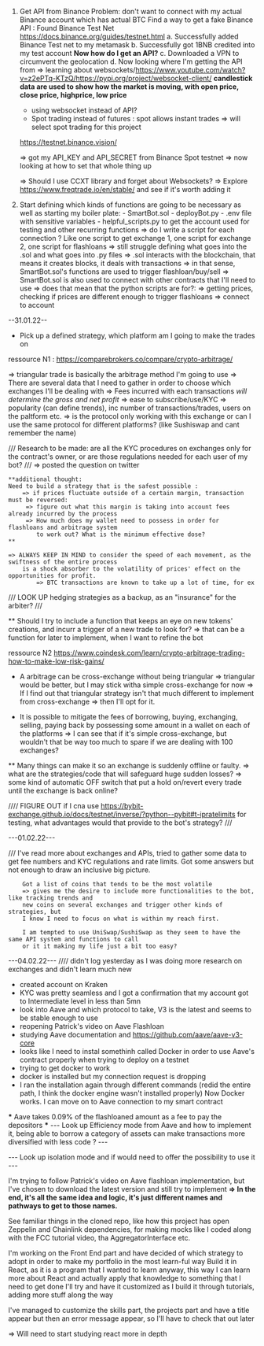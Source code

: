 1. Get API from Binance
   Problem: don't want to connect with my actual Binance account which has actual BTC
   Find a way to get a fake Binance API : Found Binance Test Net
   https://docs.binance.org/guides/testnet.html
   a. Successfully added Binance Test net to my metamask
   b. Successfully got 1BNB credited into my test account
   **Now how do I get an API?**
   c. Downloaded a VPN to circumvent the geolocation
   d. Now looking where I'm getting the API from
   => learning about websockets/https://www.youtube.com/watch?v=z2ePTq-KTzQ/https://pypi.org/project/websocket-client/
   **candlestick data are used to show how the market is moving, with open price, close price, highprice, low price**

   - using websocket instead of API?
   - Spot trading instead of futures : spot allows instant trades => will select spot trading for this project

   https://testnet.binance.vision/

   => got my API_KEY and API_SECRET from Binance Spot testnet
   => now looking at how to set that whole thing up

   => Should I use CCXT library and forget about Websockets?
   => Explore https://www.freqtrade.io/en/stable/ and see if it's worth adding it

2. Start defining which kinds of functions are going to be necessary
   as well as starting my boiler plate: - SmartBot.sol - deployBot.py - .env file with sensitive variables - helpful_scripts.py to get the account used for testing and other recurring functions
   => do I write a script for each connection ? Like one script to get exchange 1, one script for exchange 2, one script for flashloans
   => still struggle defining what goes into the .sol and what goes into .py files
   => .sol interacts with the blockchain, that means it creates blocks, it deals with transactions
   => in that sense, SmartBot.sol's functions are used to trigger flashloan/buy/sell
   => SmartBot.sol is also used to connect with other contracts that I'll need to use
   => does that mean that the python scripts are for?:
   => getting prices, checking if prices are different enough to trigger flashloans
   => connect to account

--31.01.22--

- Pick up a defined strategy, which platform am I going to make the trades on

ressource N1 : https://comparebrokers.co/compare/crypto-arbitrage/

=> triangular trade is basically the arbitrage method I'm going to use
=> There are several data that I need to gather in order to choose which exchanges I'll be dealing with
=> Fees incurred with each transactions _will determine the gross and net profit_
=> ease to subscribe/use/KYC
=> popularity (can define trends), inc number of transactions/trades, users on the paltform etc.
=> is the protocol only working with this exchange or can I use the same protocol for different platforms? (like Sushiswap and cant remember the name)

/// Research to be made: are all the KYC procedures on exchanges only for the contract's owner, or
are those regulations needed for each user of my bot? ///
=> posted the question on twitter

    **additional thought:
    Need to build a strategy that is the safest possible :
        => if prices fluctuate outside of a certain margin, transaction must be reversed:
         => figure out what this margin is taking into account fees already incurred by the process
         => How much does my wallet need to possess in order for flashloans and arbitrage system
            to work out? What is the minimum effective dose?
    **

    => ALWAYS KEEP IN MIND to consider the speed of each movement, as the swiftness of the entire process
        is a shock absorber to the volatility of prices' effect on the opportunities for profit.
            => BTC transactions are known to take up a lot of time, for ex

/// LOOK UP hedging strategies as a backup, as an "insurance" for the arbiter? ///

\*\* Should I try to include a function that keeps an eye on new tokens' creations, and incurr a trigger
of a new trade to look for? => that can be a function for later to implement, when I want to refine the bot

ressource N2 https://www.coindesk.com/learn/crypto-arbitrage-trading-how-to-make-low-risk-gains/

- A arbitrage can be cross-exchange without being triangular
  => triangular would be better, but I may stick witha simple cross-exchange for now
  => If I find out that triangular strategy isn't that much different to implement from cross-exchange
  => then I'll opt for it.

- It is possible to mitigate the fees of borrowing, buying, exchanging, selling, paying back by
  possessing some amount in a wallet on each of the platforms
  => I can see that if it's simple cross-exchange, but wouldn't that be way too much to spare
  if we are dealing with 100 exchanges?

\*\* Many things can make it so an exchange is suddenly offline or faulty.
=> what are the strategies/code that will safeguard huge sudden losses?
=> some kind of automatic OFF switch that put a hold on/revert every trade until the exchange is back online?

//// FIGURE OUT if I cna use https://bybit-exchange.github.io/docs/testnet/inverse/?python--pybit#t-ipratelimits
for testing, what advantages would that provide to the bot's strategy? ///

---01.02.22---

/// I've read more about exchanges and APIs, tried to gather some data to get fee numbers and
KYC regulations and rate limits.
Got some answers but not enough to draw an inclusive big picture.

        Got a list of coins that tends to be the most volatile
        => gives me the desire to include more functionalities to the bot, like tracking trends and
        new coins on several exchanges and trigger other kinds of strategies, but
        I know I need to focus on what is within my reach first.

        I am tempted to use UniSwap/SushiSwap as they seem to have the same API system and functions to call
        or it it making my life just a bit too easy?

---04.02.22---
//// didn't log yesterday as I was doing more research on exchanges and didn't learn much new

- created account on Kraken
- KYC was pretty seamless and I got a confirmation that my account got to Intermediate level in less than 5mn
- look into Aave and which protocol to take, V3 is the latest and seems to be stable enough to use
- reopening Patrick's video on Aave Flashloan
- studying Aave documentation and https://github.com/aave/aave-v3-core
- looks like I need to instal somethinh called Docker in order to use Aave's contract properly when trying to deploy on a testnet
- trying to get docker to work
- docker is installed but my connection request is dropping
- I ran the installation again through different commands (redid the entire path, I think the docker engine wasn't installed properly)
  Now Docker works. I can move on to Aave connection to my smart contract

**\*** Aave takes 0.09% of the flashloaned amount as a fee to pay the depositors **\***
--- Look up Efficiency mode from Aave and how to implement it, being able to borrow a category of assets can make transactions more diversified with less code ? ---

--- Look up isolation mode and if would need to offer the possibility to use it ---

I'm trying to follow Patrick's video on Aave flashloan implementation, but I've chosen to download the latest version and still try to implement
**=> In the end, it's all the same idea and logic, it's just different names and pathways to get to those names.**

See familiar things in the cloned repo, like how this project has open Zeppelin and Chainlink dependencies, for making mocks like I coded along with the FCC tutorial video, tha AggregatorInterface etc.

I'm working on the Front End part and have decided of which strategy to adopt in order to make my portfolio in the most learn-ful way
Build it in React, as it is a program that I wanted to learn anyway, this way I can learn more about React and actually apply that knowledge to something that I need to get done
I'll try and have it customized as I build it through tutorials, adding more stuff along the way

I've managed to customize the skills part, the projects part and have a title appear but then an error message appear, so I'll have to check that out later

=> Will need to start studying react more in depth
